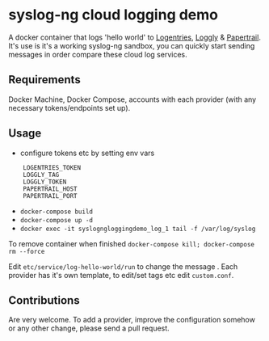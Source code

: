 # syslog-ng cloud logging demo

A docker container that logs 'hello world' to [Logentries](https://logentries.com/), [Loggly](https://www.loggly.com/) & [Papertrail](https://papertrailapp.com/). It's use is it's a working syslog-ng sandbox, you can quickly start sending messages in order compare these cloud log services.

## Requirements
Docker Machine, Docker Compose, accounts with each provider (with any necessary tokens/endpoints set up).

## Usage
* configure tokens etc by setting env vars

```
    LOGENTRIES_TOKEN
	LOGGLY_TAG
	LOGGLY_TOKEN
	PAPERTRAIL_HOST
	PAPERTRAIL_PORT
```

* `docker-compose build`
* `docker-compose up -d`
* `docker exec -it syslogngloggingdemo_log_1 tail -f /var/log/syslog`

To remove container when finished `docker-compose kill; docker-compose rm --force`

Edit `etc/service/log-hello-world/run` to change the message . Each provider has it's own template, to edit/set tags etc edit `custom.conf`.

## Contributions
Are very welcome. To add a provider, improve the configuration somehow or any other change, please send a pull request.
